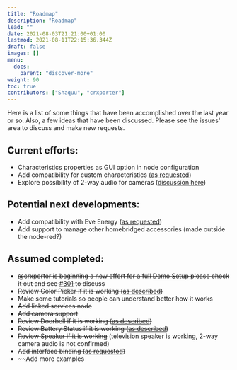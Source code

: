 ```yaml
---
title: "Roadmap"
description: "Roadmap"
lead: ""
date: 2021-08-03T21:21:00+01:00
lastmod: 2021-08-11T22:15:36.344Z
draft: false
images: []
menu:
  docs:
    parent: "discover-more"
weight: 90
toc: true
contributors: ["Shaquu", "crxporter"]
---
```


Here is a list of some things that have been accomplished over the last year or so.
Also, a few ideas that have been discussed. Please see the issues' area to discuss and make new requests.

## Current efforts:

* Characteristics properties as GUI option in node configuration
* Add compatibility for custom characteristics ([as requested](https://github.com/NRCHKB/node-red-contrib-homekit-bridged/issues/52))
* Explore possibility of 2-way audio for cameras ([discussion here](https://github.com/NRCHKB/node-red-contrib-homekit-bridged/issues/232))

## Potential next developments:

* Add compatibility with Eve Energy ([as requested](https://github.com/NRCHKB/node-red-contrib-homekit-bridged/issues/27))
* Add support to manage other homebridged accessories (made outside the node-red?)

## Assumed completed:

* ~~@crxporter is beginning a new effort for a full [Demo Setup](https://github.com/NRCHKB/node-red-contrib-homekit-bridged/wiki/Demo-Setup) please check it out and see [#301](https://github.com/NRCHKB/node-red-contrib-homekit-bridged/issues/301) to discuss~~
* ~~Review Color Picker if it is working ([as described](https://github.com/NRCHKB/node-red-contrib-homekit-bridged/issues/10))~~
* ~~Make some tutorials so people can understand better how it works~~
* ~~Add linked services node~~
* ~~Add camera support~~
* ~~Review Doorbell if it is working ([as described](https://github.com/NRCHKB/node-red-contrib-homekit-bridged/issues/38))~~
* ~~Review Battery Status if it is working ([as described](https://github.com/NRCHKB/node-red-contrib-homekit-bridged/issues/23))~~
* ~~Review Speaker if it is working~~ (television speaker is working, 2-way camera audio is not confirmed)
* ~~Add interface binding ([as requested](https://github.com/NRCHKB/node-red-contrib-homekit-bridged/issues/44))~~
* ~~Add more examples
